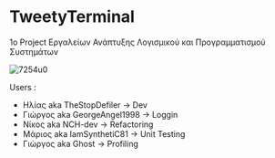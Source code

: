 # TweetyTerminal
1ο Project Εργαλείων Ανάπτυξης Λογισμικού και Προγραμματισμού Συστημάτων

![7254u0](https://user-images.githubusercontent.com/66788358/204063390-1173a70c-733b-488f-812e-3271c307491c.jpg)

Users :
  - Ηλίας aka TheStopDefiler -> Dev
  - Γιώργος aka GeorgeAngel1998 -> Loggin
  - Νίκος aka NCH-dev -> Refactoring
  - Μάριος aka IamSynthetiC81 -> Unit Testing
  - Γιώργος aka Ghost -> Profiling 



